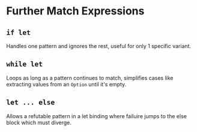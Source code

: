 # Further Match Expressions

## `if let`

Handles one pattern and ignores the rest, useful for only 1 specific variant.

## `while let`

Loops as long as a pattern continues to match, simplifies cases like extracting values from an `Option` until it's empty.

## `let ... else`

Allows a refutable pattern in a let binding where failuire jumps to the else block which must diverge.

